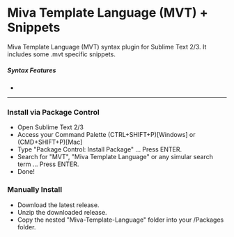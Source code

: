 # Miva Template Language (MVT) + Snippets
Miva Template Language (MVT) syntax plugin for Sublime Text 2/3. It includes some .mvt specific snippets.

##### Syntax Features
* 

---

### Install via Package Control
* Open Sublime Text 2/3
* Access your Command Palette (CTRL+SHIFT+P)[Windows] or (CMD+SHIFT+P)[Mac]
* Type "Package Control: Install Package" ... Press ENTER.
* Search for "MVT", "Miva Template Language" or any simular search term ... Press ENTER.
* Done!

### Manually Install
* Download the latest release.
* Unzip the downloaded release.
* Copy the nested "Miva-Template-Language" folder into your /Packages folder.
